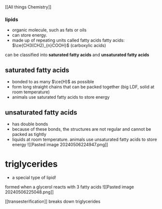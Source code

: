 [[All things Chemistry]]
### lipids
- organic molecule, such as fats or oils
- can store energy.
- made up of repeating units called fatty acids
fatty acids: $\ce{CH3(CH2)_{n}COOH}$ (carboxylic acids)

can be classified into **saturated fatty acids** and **unsaturated fatty acids**
## saturated fatty acids
- bonded to as many $\ce{H}$ as possible
- form long straight chains that can be packed together (big LDF, solid at room temperature)
- animals use saturated fatty acids to store energy
## unsaturated fatty acids
- has double bonds
- because of these bonds, the structures are not regular and cannot be packed as tightly
- liquids at room temperature. animals use unsaturated fatty acids to store energy
![[Pasted image 20240506224947.png]]

# triglycerides
- a special type of lipid!

formed when a glycerol reacts with 3 fatty acids
![[Pasted image 20240506225048.png]]

[[transesterification]] breaks down triglycerides